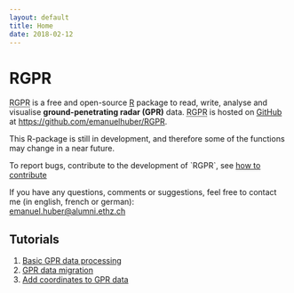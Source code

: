 ```yaml
---
layout: default
title: Home
date: 2018-02-12
---
```


# RGPR

<p class="message">
<acronym title="R-package for Ground Penetrating Radar data">RGPR</acronym> is a free and open-source <a href="https://cran.r-project.org/" title="R Cran">R</a> package to read, write, analyse and visualise <strong>ground-penetrating radar (GPR)</strong> data. 
<acronym title="R-package for Ground Penetrating Radar data">RGPR</acronym> is hosted on <a href="https://github.com/" title="GitHub">GitHub</a> at <a href="https://github.com/emanuelhuber/RGPR" title="RGPR on GitHub">https://github.com/emanuelhuber/RGPR</a>. 
</p>

<p>This R-package is still in development, and therefore some of the functions may change in a near future. </p>

<p>To report bugs, contribute to the development of `RGPR`, see <a href="https://github.com/emanuelhuber/RGPR/blob/master/CONTRIBUTING.md" title="how to contribute">how to contribute</a>

<p>If you have any questions, comments or suggestions, feel free to contact me (in english, french or german):<br/> <a href="mailto:emanuel.huber@alumni.ethz.ch">emanuel.huber@alumni.ethz.ch</a></p>


## Tutorials

1. [Basic GPR data processing](01_RGPR_tutorial_basic-processing)
2. [GPR data migration](02_RGPR_tutorial_migration)
3. [Add coordinates to GPR data](03_RGPR_tutorial_RGPR-survey)


<!--
$$\forall x \in R$$
-->